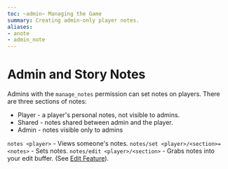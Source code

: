 ```yaml
---
toc: ~admin~ Managing the Game
summary: Creating admin-only player notes.
aliases:
- anote
- admin_note
---
```

# Admin and Story Notes

Admins with the `manage_notes` permission can set notes on players.  There are three sections of notes:

* Player - a player's personal notes, not visible to admins.
* Shared - notes shared between admin and the player.
* Admin - notes visible only to admins

`notes <player>` - Views someone's notes.
`notes/set <player>/<section>=<notes>` - Sets notes.
`notes/edit <player>/<section>` - Grabs notes into your edit buffer.  (See [Edit Feature](/help/edit)).
